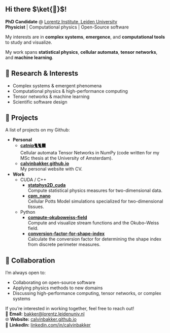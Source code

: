 ## Hi there $\ket{🐤}$! 

**PhD Candidate** @ [Lorentz Institute, Leiden University](https://www.lorentz.leidenuniv.nl/)  
**Physicist** | Computational physics | Open-Source software

My interests are in **complex systems**, **emergence**, and **computational tools** to study and visualize. 

My work spans **statistical physics**, **cellular automata**, **tensor networks**, and **machine learning**.


## 🔬 Research & Interests
- Complex systems & emergent phenomena
- Computational physics & high-performance computing
- Tensor networks & machine learning
- Scientific software design


## 📂 Projects
A list of projects on my Github:
- **Personal**
  - **[catnip🐈🐈‍⬛](https://github.com/calvinbakker/catnip)**  
    Cellular automata Tensor Networks in NumPy (code written for my MSc thesis at the University of Amsterdam).
  - **[calvinbakker.github.io](https://calvinbakker.github.io/)**  
    My personal website with CV.
- **Work**
  - CUDA / C++
    - **[statphys2D_cuda](https://github.com/calvinbakker/statphys2D_cuda)**  
      Compute statistical physics measures for two-dimensional data.
    - **[cpm_nano](https://github.com/calvinbakker/cpm_nano)**  
      Cellular Potts Model simulations specialized for two-dimensional tissues.
  - Python
    - **[compute-okuboweiss-field](https://github.com/calvinbakker/compute-okuboweiss-field)**  
      Compute and visualize stream functions and the Okubo–Weiss field.
    - **[conversion-factor-for-shape-index](https://github.com/calvinbakker/conversion-factor-for-shape-index)**  
      Calculate the conversion factor for determining the shape index from discrete perimeter measures.


## 🤝 Collaboration
I’m always open to:
- Collaborating on open-source software
- Applying physics methods to new domains
- Discussing high-performance computing, tensor networks, or complex systems

If you’re interested in working together, feel free to reach out!   
📧 **Email:** bakker@lorentz.leidenuniv.nl  
🌐 **Website:** [calvinbakker.github.io](https://calvinbakker.github.io/)  
💼 **LinkedIn:** [linkedin.com/in/calvinbakker](https://nl.linkedin.com/in/calvin-bakker-471b70153)

